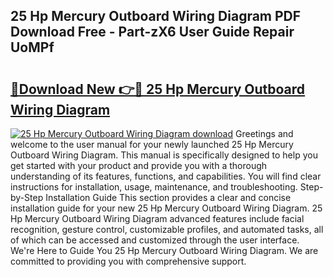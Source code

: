 ## 25 Hp Mercury Outboard Wiring Diagram PDF Download Free - Part-zX6 User Guide Repair UoMPf

# <h2><a href="http://dflqty.blite.top/?on=25+Hp+Mercury+Outboard+Wiring+Diagram">🔗Download New 👉🔴 25 Hp Mercury Outboard Wiring Diagram</a></h2>

[![25 Hp Mercury Outboard Wiring Diagram download](https://i.imgur.com/lujVjoI.png)](http://dflqty.blite.top/?on=25+Hp+Mercury+Outboard+Wiring+Diagram)
Greetings and welcome to the user manual for your newly launched 25 Hp Mercury Outboard Wiring Diagram. This manual is specifically designed to help you get started with your product and provide you with a thorough understanding of its features, functions, and capabilities. You will find clear instructions for installation, usage, maintenance, and troubleshooting. Step-by-Step Installation Guide This section provides a clear and concise installation guide for your new 25 Hp Mercury Outboard Wiring Diagram. 25 Hp Mercury Outboard Wiring Diagram advanced features include facial recognition, gesture control, customizable profiles, and automated tasks, all of which can be accessed and customized through the user interface. We're Here to Guide You 25 Hp Mercury Outboard Wiring Diagram. We are committed to providing you with comprehensive support.
